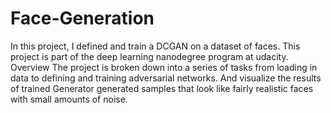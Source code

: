 # Face-Generation
In this project, I defined and train a DCGAN on a dataset of faces. This project is part of the deep learning nanodegree program at udacity.    Overview The project is broken down into a series of tasks from loading in data to defining and training adversarial networks. And visualize the results of trained Generator generated samples that look like fairly realistic faces with small amounts of noise.
